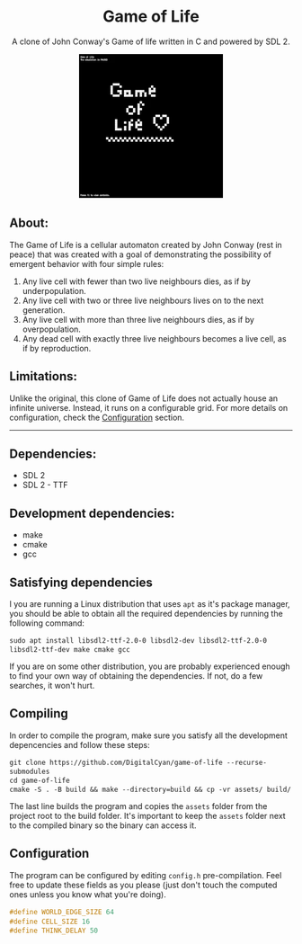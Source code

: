 <h1 align="center">Game of Life</h1>
<p align="center">A clone of John Conway's Game of life written in C and powered by SDL 2.</p>

<p align="center">
    <img src="https://github.com/DigitalCyan/game-of-life/blob/main/demo/demo.gif?raw=true" />
</p>

## About:

The Game of Life is a cellular automaton created by John Conway (rest in peace) that was created with a goal 
of demonstrating the possibility of emergent behavior with four simple rules:

1. Any live cell with fewer than two live neighbours dies, as if by underpopulation.
2. Any live cell with two or three live neighbours lives on to the next generation.
3. Any live cell with more than three live neighbours dies, as if by overpopulation.
4. Any dead cell with exactly three live neighbours becomes a live cell, as if by reproduction.

## Limitations:

Unlike the original, this clone of Game of Life does not actually house an infinite universe.
Instead, it runs on a configurable grid. For more details on configuration, 
check the [Configuration](#configuration) section.

---

## Dependencies:
- SDL 2
- SDL 2 - TTF

## Development dependencies:
- make
- cmake
- gcc

## Satisfying dependencies
I you are running a Linux distribution that uses `apt` as it's package manager, you should be able to obtain
all the required dependencies by running the following command:
```shell
sudo apt install libsdl2-ttf-2.0-0 libsdl2-dev libsdl2-ttf-2.0-0 libsdl2-ttf-dev make cmake gcc
```

If you are on some other distribution, you are probably experienced enough to find your own way of obtaining
the dependencies. If not, do a few searches, it won't hurt.

## Compiling
In order to compile the program, make sure you satisfy all the development depencencies and follow these steps:

```shell
git clone https://github.com/DigitalCyan/game-of-life --recurse-submodules
cd game-of-life
cmake -S . -B build && make --directory=build && cp -vr assets/ build/
```

The last line builds the program and copies the `assets` folder from the project root to the build folder. It's 
important to keep the `assets` folder next to the compiled binary so the binary can access it.

## Configuration
The program can be configured by editing `config.h` pre-compilation. Feel free to update these fields as you please (just don't touch the computed ones unless you know what you're doing).

```c
#define WORLD_EDGE_SIZE 64
#define CELL_SIZE 16
#define THINK_DELAY 50
```
